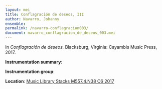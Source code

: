 ```yaml
---
layout: mei
title: Conflagración de deseos, III
author: Navarro, Johanny
ensemble:
permalink: /navarro-conflagracion003/
document: navarro_conflagracion_de_deseos_003.mei
---
```


In *Conflagración de deseos.* Blacksburg, Virginia: Cayambis Music Press, 2017.

**Instrumentation summary**: 

**Instrumentation group**: 

**Location**: <a href="https://tufts-primo.hosted.exlibrisgroup.com/permalink/f/bnf7qa/01TUN_ALMA21283209240003851" target="_blank">Music Library Stacks M557.4.N38 C6 2017</a>